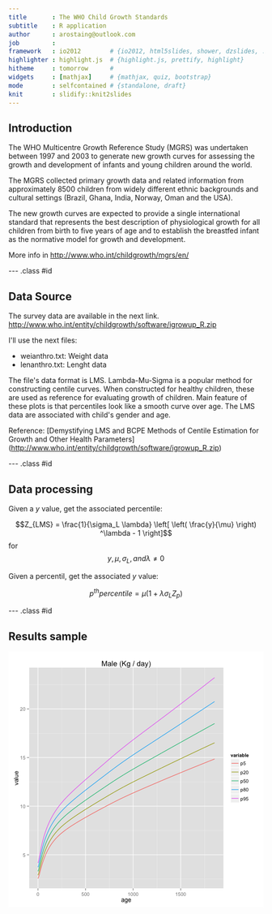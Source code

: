 ```yaml
---
title       : The WHO Child Growth Standards
subtitle    : R application
author      : arostaing@outlook.com
job         : 
framework   : io2012        # {io2012, html5slides, shower, dzslides, ...}
highlighter : highlight.js  # {highlight.js, prettify, highlight}
hitheme     : tomorrow      # 
widgets     : [mathjax]     # {mathjax, quiz, bootstrap}
mode        : selfcontained # {standalone, draft}
knit        : slidify::knit2slides
---
```


## Introduction

The WHO Multicentre Growth Reference Study (MGRS) was undertaken between 1997 and 2003 to generate new growth curves for assessing the growth and development of infants and young children around the world.

The MGRS collected primary growth data and related information from approximately 8500 children from widely different ethnic backgrounds and cultural settings (Brazil, Ghana, India, Norway, Oman and the USA).

The new growth curves are expected to provide a single international standard that represents the best description of physiological growth for all children from birth to five years of age and to establish the breastfed infant as the normative model for growth and development.

More info in <http://www.who.int/childgrowth/mgrs/en/>

--- .class #id 

## Data Source

The survey data are available in the next link.   
<http://www.who.int/entity/childgrowth/software/igrowup_R.zip>

I'll use the next files:   

- weianthro.txt: Weight data
- lenanthro.txt: Lenght data

The file's data format is LMS. Lambda-Mu-Sigma is a popular method for constructing centile curves.
When constructed for healthy children, these are used as reference for evaluating growth of children. Main feature of these plots is that percentiles look like a smooth curve over age.
The LMS data are associated with child's gender and age. 

Reference: [Demystifying LMS and BCPE Methods of Centile Estimation for Growth and Other Health Parameters] (http://www.who.int/entity/childgrowth/software/igrowup_R.zip)

--- .class #id 

## Data processing

Given a *y* value, get the associated percentile:

$$Z_{LMS} = \frac{1}{\sigma_L \lambda} \left[ \left( \frac{y}{\mu} \right) ^\lambda - 1 \right]$$ for $$y, \mu, \sigma_L, and \lambda \neq 0$$
   
   
Given a percentil, get the associated *y* value:

$$p^{th} percentile = \mu \left( 1 + \lambda \sigma_L Z_p  \right)$$

--- .class #id 

## Results sample



![plot of chunk unnamed-chunk-2](assets/fig/unnamed-chunk-2-1.png) 

